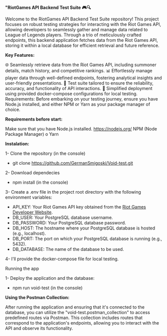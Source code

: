 
**"RiotGames API Backend Test Suite 🎮🔍**

Welcome to the RiotGames API Backend Test Suite repository! This project focuses on robust testing strategies for interacting with the Riot Games API, allowing developers to seamlessly gather and manage data related to League of Legends players. Through a trio of meticulously crafted endpoints, this backend application fetches data from the Riot Games API, storing it within a local database for efficient retrieval and future reference.

**Key Features:**

🌐 Seamlessly retrieve data from the Riot Games API, including summoner details, match history, and competitive rankings.
📊 Effortlessly manage player data through well-defined endpoints, fostering analytical insights and user-friendly presentations.
📁 Test suite tailored to ensure the reliability, accuracy, and functionality of API interactions.
🚀 Simplified deployment using provided docker-compose configurations for local testing.
Requirements:
Before embarking on your testing journey, ensure you have Node.js installed, and either NPM or Yarn as your package manager of choice.

**Requirements before start:**

Make sure that you have Node.js installed. https://nodejs.org/
NPM (Node Package Manager) o Yarn

**Instalation:** 

1- Clone the repository (in the console)
- git clone https://github.com/GermanSmigoski/Void-test.git

2- Download dependecies
- npm install (in the console)

3- Create a .env file in the project root directory with the following environment variables:
- API_KEY: Your Riot Games API key obtained from the [Riot Games Developer Website](https://developer.riotgames.com).
- DB_USER: Your PostgreSQL database username.
- DB_PASSWORD: Your PostgreSQL database password.
- DB_HOST: The hostname where your PostgreSQL database is hosted (e.g., localhost).
- DB_PORT: The port on which your PostgreSQL database is running (e.g., 5432).
- DB_DATABASE: The name of the database to be used.

4- I'll provide the docker-compose file for local testing.

Running the app

1- Deploy the application and the database:
- npm run void-test (in the console)

**Using the Postman Collection:**

After running the application and ensuring that it's connected to the database, you can utilize the "void-test.postman_collection" to access predefined routes via Postman. This collection includes routes that correspond to the application's endpoints, allowing you to interact with the API and observe its functionality.
